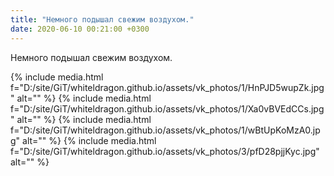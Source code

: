 ```yaml
---
title: "Немного подышал свежим воздухом."
date: 2020-06-10 00:21:00 +0300
---
```


Немного подышал свежим воздухом.


{% include media.html f="D:/site/GiT/whiteldragon.github.io/assets/vk_photos/1/HnPJD5wupZk.jpg" alt="" %}
{% include media.html f="D:/site/GiT/whiteldragon.github.io/assets/vk_photos/1/Xa0vBVEdCCs.jpg" alt="" %}
{% include media.html f="D:/site/GiT/whiteldragon.github.io/assets/vk_photos/1/wBtUpKoMzA0.jpg" alt="" %}
{% include media.html f="D:/site/GiT/whiteldragon.github.io/assets/vk_photos/3/pfD28pjjKyc.jpg" alt="" %}

